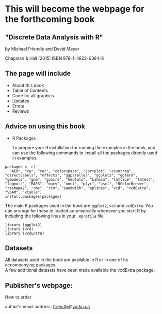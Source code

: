 # This will become the webpage for the forthcoming book

## "Discrete Data Analysis with R"

by Michael Friendly and David Meyer

Chapman & Hall (2015)
ISBN 978-1-4822-6384-8

## The page will include

- About this book
- Table of Contents
- Code for all graphics
- Updates
- Errata
- Reviews

## Advice on using this book

- R Packages
 
  To prepare your R installation for running the examples in the book, you can use the following commands to install
  all the packages directly used in examples.

```
packages <- c(
  "AER", "ca", "car", "colorspace", "corrplot", "countreg", "directlabels", "effects", "ggparallel", "ggplot2", "ggtern", "gmodels", "gnm", "gpairs", "heplots", "Lahman", "lattice", "lmtest", "logmult", "MASS", "mgcv", "nnet", "plyr", "pscl", "RColorBrewer", "reshape2", "rms", "rsm", "sandwich", "splines", "vcd", "vcdExtra", "VGAM", "xtable")
install.packages(packages)
```

  The main R packages used in the book are `ggplot2`, `vcd` and `vcdExtra`.  You can arrange for these to loaded automatically
  whenever you start R by including the following lines in your `.Rprofile` file

```
library (ggplot2)
library (vcd)
library (vcdExtra)
```


## Datasets

All datasets used in the book are available in R or in one of its accompanying packages.  
A few additional datasets have been made available the vcdExtra package.



## Publisher's webpage:

How to order

author's email address:  friendly@yorku.ca




